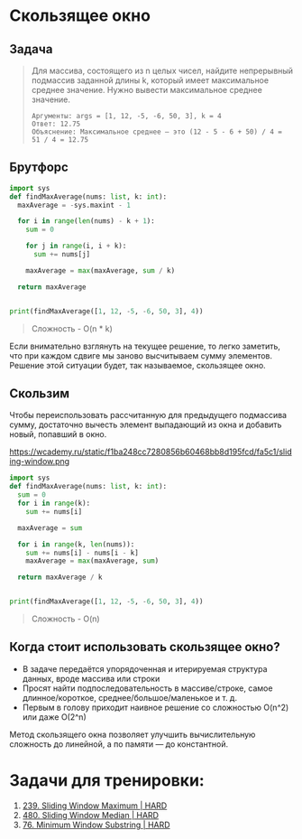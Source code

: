 # Скользящее окно

## Задача
> Для массива, состоящего из n целых чисел, найдите непрерывный подмассив заданной длины k, который имеет максимальное среднее значение. Нужно вывести максимальное среднее значение.
> ```
> Аргументы: args = [1, 12, -5, -6, 50, 3], k = 4
> Ответ: 12.75
> Объяснение: Максимальное среднее — это (12 - 5 - 6 + 50) / 4 = 51 / 4 = 12.75
> ```

## Брутфорс
```python
import sys
def findMaxAverage(nums: list, k: int):
  maxAverage = -sys.maxint - 1

  for i in range(len(nums) - k + 1):
    sum = 0

    for j in range(i, i + k):
      sum += nums[j]

    maxAverage = max(maxAverage, sum / k)

  return maxAverage


print(findMaxAverage([1, 12, -5, -6, 50, 3], 4))
```
> Сложность - O(n * k)

Если внимательно взглянуть на текущее решение, то легко заметить, что при каждом сдвиге мы заново высчитываем сумму элементов. 
Решение этой ситуации будет, так называемое, скользящее окно.

## Скользим
Чтобы переиспользовать рассчитанную для предыдущего подмассива сумму, достаточно вычесть элемент выпадающий из окна и добавить новый, попавший в окно.

https://wcademy.ru/static/f1ba248cc7280856b60468bb8d195fcd/fa5c1/sliding-window.png

```python
import sys
def findMaxAverage(nums: list, k: int):
  sum = 0
  for i in range(k):
    sum += nums[i]

  maxAverage = sum

  for i in range(k, len(nums)):
    sum += nums[i] - nums[i - k]
    maxAverage = max(maxAverage, sum)

  return maxAverage / k


print(findMaxAverage([1, 12, -5, -6, 50, 3], 4))
```
> Сложность - O(n)

## Когда стоит использовать скользящее окно?
- В задаче передаётся упорядоченная и итерируемая структура данных, вроде массива или строки
- Просят найти подпоследовательность в массиве/строке, самое длинное/короткое, среднее/большое/маленькое и т. д.
- Первым в голову приходит наивное решение со сложностью O(n^2) или даже O(2^n)

Метод скользящего окна позволяет улучшить вычислительную сложность до линейной, а по памяти — до константной.

# Задачи для тренировки:
1. [239. Sliding Window Maximum | HARD](https://leetcode.com/problems/sliding-window-maximum/description/)
2. [480. Sliding Window Median | HARD](https://leetcode.com/problems/sliding-window-median/description/)
3. [76. Minimum Window Substring | HARD](https://leetcode.com/problems/minimum-window-substring/description/)
